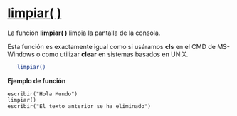 
[limpiar( )](#limpiarlink)
===========================

La función **limpiar( )** limpia la pantalla de la consola.

Esta función es exactamente igual como si usáramos **cls** en el CMD de MS-Windows o como utilizar **clear** en sistemas basados en UNIX.

```bash
   limpiar()
```

**Ejemplo de función**

```latino
escribir("Hola Mundo")
limpiar()
escribir("El texto anterior se ha eliminado")
```
